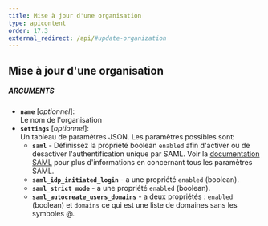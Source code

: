 ```yaml
---
title: Mise à jour d'une organisation
type: apicontent
order: 17.3
external_redirect: /api/#update-organization
---
```


## Mise à jour d'une organisation

##### ARGUMENTS
* **`name`** [*optionnel*]:  
    Le nom de l'organisation
* **`settings`** [*optionnel*]:  
    Un tableau de paramètres JSON. Les paramètres possibles sont:
    * **`saml`** - Définissez la propriété boolean `enabled` afin d'activer ou de désactiver l'authentification unique par SAML. Voir la [documentation SAML][1] pour plus d'informations en concernant tous les paramètres SAML.
    * **`saml_idp_initiated_login`** - a une propriété `enabled` (boolean).
    *  **`saml_strict_mode`** - a une propriété `enabled` (boolean).
    * **`saml_autocreate_users_domains`** - a deux propriétés : `enabled` (boolean) et `domains` ce qui est une liste de domaines sans les symboles @.

[1]: /account_management/saml/
